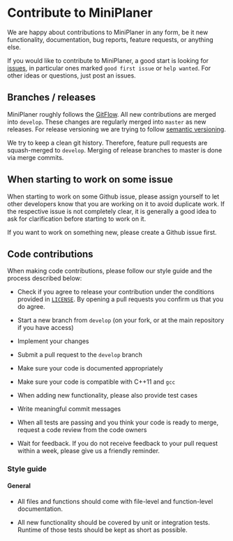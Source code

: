 # Contribute to MiniPlaner


We are happy about contributions to MiniPlaner in any form, be it new 
functionality, documentation, bug reports, feature requests, or anything else.

If you would like to contribute to MiniPlaner, a good start is looking for 
[issues](https://github.com/yannikschaelte/MiniPlaner/issues), in particular 
ones marked `good first issue` or `help wanted`. For other ideas or questions, 
just post an issues.


## Branches / releases

MiniPlaner roughly follows the
[GitFlow](https://nvie.com/posts/a-successful-git-branching-model/). All new
contributions are merged into `develop`. These changes are regularly merged
into `master` as new releases. For release versioning we are trying to follow
[semantic versioning](https://semver.org/).

We try to keep a clean git history. Therefore, feature pull requests are
squash-merged to `develop`. Merging of release branches to master is done via
merge commits.


## When starting to work on some issue

When starting to work on some Github issue, please assign yourself to let other
developers know that you are working on it to avoid duplicate work. If the
respective issue is not completely clear, it is generally a good idea to ask
for clarification before starting to work on it.

If you want to work on something new, please create a Github issue first.


## Code contributions

When making code contributions, please follow our style guide and the process
described below:

* Check if you agree to release your contribution under the conditions provided
  in [`LICENSE`](LICENSE). By opening a pull requests you confirm us that you do agree.
  
* Start a new branch from `develop` (on your fork, or at the main
  repository if you have access)

* Implement your changes

* Submit a pull request to the `develop` branch

* Make sure your code is documented appropriately

* Make sure your code is compatible with C++11 and `gcc`

* When adding new functionality, please also provide test cases

* Write meaningful commit messages

* When all tests are passing and you think your code is ready to merge,
  request a code review from the code owners

* Wait for feedback. If you do not receive feedback to your pull request within
  a week, please give us a friendly reminder.


### Style guide


#### General

* All files and functions should come with file-level and function-level
  documentation.
  
* All new functionality should be covered by unit or integration tests. Runtime
  of those tests should be kept as short as possible. 
